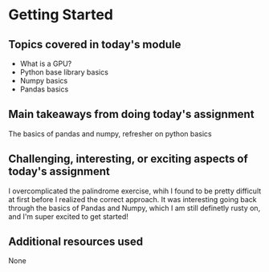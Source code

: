 # Getting Started

## Topics covered in today's module
* What is a GPU? 
* Python base library basics
* Numpy basics
* Pandas basics

## Main takeaways from doing today's assignment
The basics of pandas and numpy, refresher on python basics

## Challenging, interesting, or exciting aspects of today's assignment

I overcomplicated the palindrome exercise, whih I found to be pretty difficult at first before I realized the correct approach. It was interesting going back through the basics of Pandas and Numpy, which I am still definetly rusty on, and I'm super excited to get started!

## Additional resources used 
None
